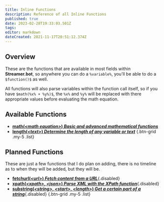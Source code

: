 ```yaml
---
title: Inline Functions
description: Reference of all Inline Functions
published: true
date: 2023-02-28T19:33:03.501Z
tags: 
editor: markdown
dateCreated: 2021-11-17T20:51:12.374Z
---
```


## Overview

These are the functions that are available in most fields within **Streamer.bot**, so anywhere you can do a `%variable%`, you'll be able to do a `$function()$` as well.

All functions will also parse variables within the function call itself, so if you have `$math(%x% + %y%)$`, the `%x%` and `%y%` will be replaced with there appropriate values before evaluating the math equation.

## Available Functions

* [<i class="mdi mdi-math-integral-box primary--text"></i> **<span>math(<i>&lt;math equation&gt;</i>)</span> *Basic and advanced mathematical functions***](/Inline-Functions/Math)
* [<i class="mdi mdi-format-text-rotation-none primary--text"></i> **<span>length(<i>&lt;text&gt;</i>)</span> *Determine the length of any variable or text***](/Inline-Functions/Length)
{.btn-grid .my-5 .list}

## Planned Functions

These are just a few functions that I do plan on adding, there is no timeline as to when they will be added, but they will be.

* [<i class="mdi mdi-google-chrome primary--text"></i> **<span>fetchurl(<i>&lt;url&gt;</i>)</span> *Fetch content from a URL***](/Inline-Functions/Fetchurl){.disabled}
* [<i class="mdi mdi-xml primary--text"></i> **<span>xpath(<i>&lt;xpath&gt;</i>, <i>&lt;json&gt;</i>)</span> *Parse XML with the XPath function***](/Inline-Functions/XPath){.disabled}
* [<i class="mdi mdi-format-horizontal-align-center primary--text"></i> **<span>substring(<i>&lt;string&gt;</i>, <i>&lt;start&gt;</i>, <i>&lt;length&gt;</i>)</span> *Get a certain part of a string***](/Inline-Functions/Substring){.disabled}
{.btn-grid .my-5 .list}

